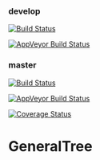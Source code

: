 ### develop 
[![Build Status](https://travis-ci.org/abossenbroek/GeneralTree.svg?branch=develop)](https://travis-ci.org/abossenbroek/GeneralTree)

[![AppVeyor Build Status](https://ci.appveyor.com/api/projects/status/github/abossenbroek/GeneralTree?branch=develop&svg=true)](https://ci.appveyor.com/project/abossenbroek/GeneralTree)

### master 
[![Build Status](https://travis-ci.org/abossenbroek/GeneralTree.svg?branch=master)](https://travis-ci.org/abossenbroek/GeneralTree)

[![AppVeyor Build Status](https://ci.appveyor.com/api/projects/status/github/abossenbroek/GeneralTree?branch=master&svg=true)](https://ci.appveyor.com/project/abossenbroek/GeneralTree)

[![Coverage Status](https://img.shields.io/codecov/c/github/abossenbroek/GeneralTree/master.svg)](https://codecov.io/github/abossenbroek/GeneralTree?branch=master)


# GeneralTree
